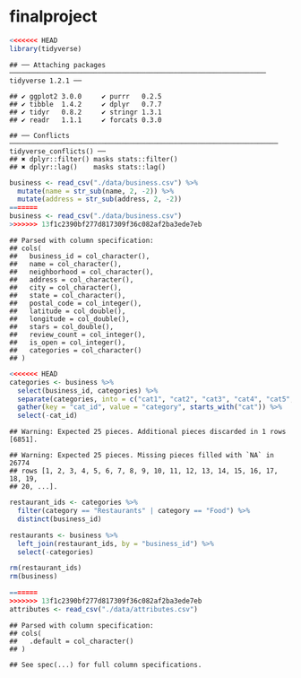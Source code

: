 finalproject
================

``` r
<<<<<<< HEAD
library(tidyverse)
```

    ## ── Attaching packages ──────────────────────────────────────────────────────────────── tidyverse 1.2.1 ──

    ## ✔ ggplot2 3.0.0     ✔ purrr   0.2.5
    ## ✔ tibble  1.4.2     ✔ dplyr   0.7.7
    ## ✔ tidyr   0.8.2     ✔ stringr 1.3.1
    ## ✔ readr   1.1.1     ✔ forcats 0.3.0

    ## ── Conflicts ─────────────────────────────────────────────────────────────────── tidyverse_conflicts() ──
    ## ✖ dplyr::filter() masks stats::filter()
    ## ✖ dplyr::lag()    masks stats::lag()

``` r
business <- read_csv("./data/business.csv") %>% 
  mutate(name = str_sub(name, 2, -2)) %>% 
  mutate(address = str_sub(address, 2, -2))
=======
business <- read_csv("./data/business.csv")
>>>>>>> 13f1c2390bf277d817309f36c082af2ba3ede7eb
```

    ## Parsed with column specification:
    ## cols(
    ##   business_id = col_character(),
    ##   name = col_character(),
    ##   neighborhood = col_character(),
    ##   address = col_character(),
    ##   city = col_character(),
    ##   state = col_character(),
    ##   postal_code = col_integer(),
    ##   latitude = col_double(),
    ##   longitude = col_double(),
    ##   stars = col_double(),
    ##   review_count = col_integer(),
    ##   is_open = col_integer(),
    ##   categories = col_character()
    ## )

``` r
<<<<<<< HEAD
categories <- business %>% 
  select(business_id, categories) %>% 
  separate(categories, into = c("cat1", "cat2", "cat3", "cat4", "cat5", "cat6", "cat7", "cat8", "cat9", "cat10", "cat11", "cat12", "cat13", "cat14", "cat15", "cat16", "cat17", "cat18", "cat19", "cat20", "cat21", "cat22", "cat23", "cat24", "cat25"), sep  =";") %>% 
  gather(key = "cat_id", value = "category", starts_with("cat")) %>% 
  select(-cat_id) 
```

    ## Warning: Expected 25 pieces. Additional pieces discarded in 1 rows [6851].

    ## Warning: Expected 25 pieces. Missing pieces filled with `NA` in 26774
    ## rows [1, 2, 3, 4, 5, 6, 7, 8, 9, 10, 11, 12, 13, 14, 15, 16, 17, 18, 19,
    ## 20, ...].

``` r
restaurant_ids <- categories %>% 
  filter(category == "Restaurants" | category == "Food") %>% 
  distinct(business_id)

restaurants <- business %>% 
  left_join(restaurant_ids, by = "business_id") %>% 
  select(-categories)

rm(restaurant_ids)
rm(business)
```

``` r
=======
>>>>>>> 13f1c2390bf277d817309f36c082af2ba3ede7eb
attributes <- read_csv("./data/attributes.csv")
```

    ## Parsed with column specification:
    ## cols(
    ##   .default = col_character()
    ## )

    ## See spec(...) for full column specifications.
